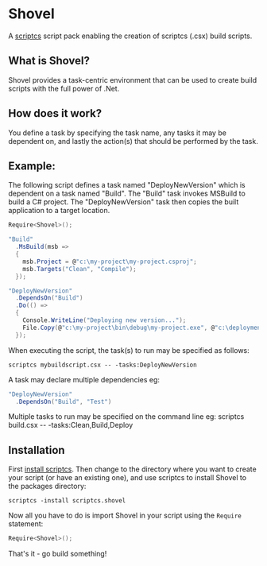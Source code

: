 Shovel
======

A [scriptcs](https://github.com/scriptcs/scriptcs) script pack enabling the creation of scriptcs (.csx) build scripts.

What is Shovel?
---------------
Shovel provides a task-centric environment that can be used to create build scripts with the full power of .Net.

How does it work?
-----------------
You define a task by specifying the task name, any tasks it may be dependent on, and lastly the action(s) that should be performed by the task.

Example:
--------
The following script defines a task named "DeployNewVersion" which is dependent on a task named "Build". The "Build" task invokes MSBuild to build a C# project. The "DeployNewVersion" task then copies the built application to a target location.

```C#
Require<Shovel>();

"Build"
  .MsBuild(msb =>
  {
    msb.Project = @"c:\my-project\my-project.csproj";
    msb.Targets("Clean", "Compile");
  });

"DeployNewVersion"
  .DependsOn("Build")
  .Do(() =>
  {
    Console.WriteLine("Deploying new version...");
    File.Copy(@"c:\my-project\bin\debug\my-project.exe", @"c:\deployment\my-project.exe");
  });
```

When executing the script, the task(s) to run may be specified as follows:

    scriptcs mybuildscript.csx -- -tasks:DeployNewVersion

A task may declare multiple dependencies eg:

```C#
"DeployNewVersion"
  .DependsOn("Build", "Test")
```

Multiple tasks to run may be specified on the command line eg:
    scriptcs build.csx -- -tasks:Clean,Build,Deploy

Installation
------------
First [install scriptcs](https://github.com/scriptcs/scriptcs#getting-scriptcs). Then change to the directory where you want to create your script (or have an existing one), and use scriptcs to install Shovel to the packages directory:

    scriptcs -install scriptcs.shovel

Now all you have to do is import Shovel in your script using the `Require` statement:

```C#
Require<Shovel>();
```

That's it - go build something!